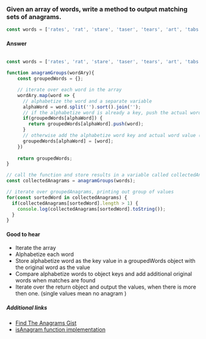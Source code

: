 ### Given an array of words, write a method to output matching sets of anagrams.

```js
const words = ['rates', 'rat', 'stare', 'taser', 'tears', 'art', 'tabs', 'tar', 'bats', 'state'];
```

#### Answer

```js

const words = ['rates', 'rat', 'stare', 'taser', 'tears', 'art', 'tabs', 'tar', 'bats', 'state'];

function anagramGroups(wordAry){
    const groupedWords = {};

    // iterate over each word in the array
    wordAry.map(word => {
      // alphabetize the word and a separate variable
      alphaWord = word.split('').sort().join('');
      // if the alphabetize word is already a key, push the actual word value (this is an anagram)
      if(groupedWords[alphaWord]) {
        return groupedWords[alphaWord].push(word);
      }
      // otherwise add the alphabetize word key and actual word value (may not turn out to be an anagram)
      groupedWords[alphaWord] = [word]; 
    })
  
    return groupedWords;
}

// call the function and store results in a variable called collectedAnagrams
const collectedAnagrams = anagramGroups(words);

// iterate over groupedAnagrams, printing out group of values
for(const sortedWord in collectedAnagrams) {
  if(collectedAnagrams[sortedWord].length > 1) { 
    console.log(collectedAnagrams[sortedWord].toString());
  }
}
```

#### Good to hear

 - Iterate the array
 - Alphabetize each word
 - Store alphabetize word as the key value in a groupedWords object with the original word as the value
 - Compare alphabetize words to object keys and add additional original words when matches are found
 - Iterate over the return object and output the values, when there is more then one. (single values mean no anagram )


##### Additional links

* [Find The Anagrams Gist](https://gist.github.com/tinabme/fe6878f5cff42f60a537262503f9b765)
* [isAnagram function implementation](https://www.30secondsofcode.org/snippet/isAnagram)

<!-- tags: (javascript) -->

<!-- expertise: (1) -->
